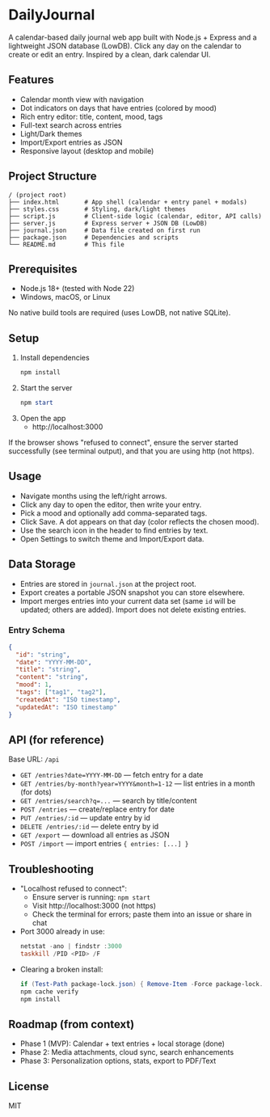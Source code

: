 # DailyJournal

A calendar-based daily journal web app built with Node.js + Express and a lightweight JSON database (LowDB). Click any day on the calendar to create or edit an entry. Inspired by a clean, dark calendar UI.

## Features
- Calendar month view with navigation
- Dot indicators on days that have entries (colored by mood)
- Rich entry editor: title, content, mood, tags
- Full-text search across entries
- Light/Dark themes
- Import/Export entries as JSON
- Responsive layout (desktop and mobile)

## Project Structure
```
/ (project root)
├── index.html       # App shell (calendar + entry panel + modals)
├── styles.css       # Styling, dark/light themes
├── script.js        # Client-side logic (calendar, editor, API calls)
├── server.js        # Express server + JSON DB (LowDB)
├── journal.json     # Data file created on first run
├── package.json     # Dependencies and scripts
└── README.md        # This file
```

## Prerequisites
- Node.js 18+ (tested with Node 22)
- Windows, macOS, or Linux

No native build tools are required (uses LowDB, not native SQLite).

## Setup
1. Install dependencies
   ```powershell
   npm install
   ```
2. Start the server
   ```powershell
   npm start
   ```
3. Open the app
   - http://localhost:3000

If the browser shows "refused to connect", ensure the server started successfully (see terminal output), and that you are using http (not https).

## Usage
- Navigate months using the left/right arrows.
- Click any day to open the editor, then write your entry.
- Pick a mood and optionally add comma-separated tags.
- Click Save. A dot appears on that day (color reflects the chosen mood).
- Use the search icon in the header to find entries by text.
- Open Settings to switch theme and Import/Export data.

## Data Storage
- Entries are stored in `journal.json` at the project root.
- Export creates a portable JSON snapshot you can store elsewhere.
- Import merges entries into your current data set (same `id` will be updated; others are added). Import does not delete existing entries.

### Entry Schema
```json
{
  "id": "string",
  "date": "YYYY-MM-DD",
  "title": "string",
  "content": "string",
  "mood": 1,
  "tags": ["tag1", "tag2"],
  "createdAt": "ISO timestamp",
  "updatedAt": "ISO timestamp"
}
```

## API (for reference)
Base URL: `/api`

- `GET /entries?date=YYYY-MM-DD` — fetch entry for a date
- `GET /entries/by-month?year=YYYY&month=1-12` — list entries in a month (for dots)
- `GET /entries/search?q=...` — search by title/content
- `POST /entries` — create/replace entry for date
- `PUT /entries/:id` — update entry by id
- `DELETE /entries/:id` — delete entry by id
- `GET /export` — download all entries as JSON
- `POST /import` — import entries `{ entries: [...] }`

## Troubleshooting
- "Localhost refused to connect":
  - Ensure server is running: `npm start`
  - Visit http://localhost:3000 (not https)
  - Check the terminal for errors; paste them into an issue or share in chat
- Port 3000 already in use:
  ```powershell
  netstat -ano | findstr :3000
  taskkill /PID <PID> /F
  ```
- Clearing a broken install:
  ```powershell
  if (Test-Path package-lock.json) { Remove-Item -Force package-lock.json }
  npm cache verify
  npm install
  ```

## Roadmap (from context)
- Phase 1 (MVP): Calendar + text entries + local storage (done)
- Phase 2: Media attachments, cloud sync, search enhancements
- Phase 3: Personalization options, stats, export to PDF/Text

## License
MIT

